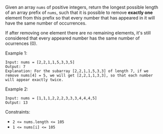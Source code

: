 Given an array `nums` of positive integers, return the longest possible length of an array prefix of `nums`, such that it is possible to remove **exactly one** element from this prefix so that every number that has appeared in it will have the same number of occurrences.

If after removing one element there are no remaining elements, it's still considered that every appeared number has the same number of ocurrences (0).

 

Example 1:
```
Input: nums = [2,2,1,1,5,3,3,5]
Output: 7
Explanation: For the subarray [2,2,1,1,5,3,3] of length 7, if we remove nums[4] = 5, we will get [2,2,1,1,3,3], so that each number will appear exactly twice.
```
Example 2:
```
Input: nums = [1,1,1,2,2,2,3,3,3,4,4,4,5]
Output: 13
 ```

Constraints:

- `2 <= nums.length <= 105`
- `1 <= nums[i] <= 105`